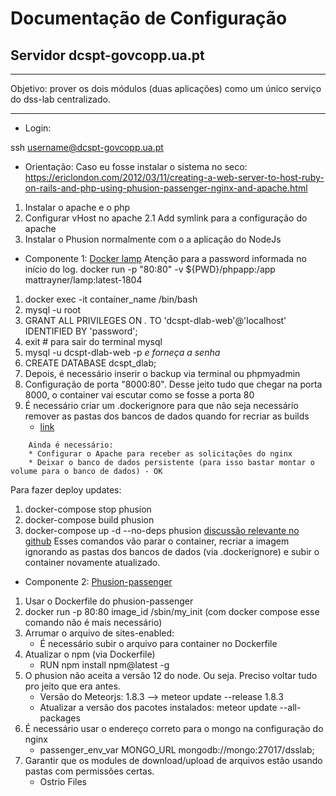 # Documentação de Configuração
## Servidor dcspt-govcopp.ua.pt
---

Objetivo: prover os dois módulos (duas aplicações) como um único
serviço do dss-lab centralizado.

---

* Login:

ssh username@dcspt-govcopp.ua.pt

*  Orientação:
Caso eu fosse instalar o sistema no seco:
https://ericlondon.com/2012/03/11/creating-a-web-server-to-host-ruby-on-rails-and-php-using-phusion-passenger-nginx-and-apache.html
1. Instalar o apache e o php
2. Configurar vHost no apache
    2.1 Add symlink para a configuração do apache
3. Instalar o Phusion normalmente com o a aplicação do NodeJs

* Componente 1: [Docker lamp](https://hub.docker.com/r/mattrayner/lamp)
Atenção para a password informada no início do log.
docker run -p "80:80" -v ${PWD}/phpapp:/app mattrayner/lamp:latest-1804



1. docker exec -it container_name /bin/bash
2. mysql -u root
3. GRANT ALL PRIVILEGES ON *.* TO 'dcspt-dlab-web'@'localhost' IDENTIFIED BY 'password';
4. exit # para sair do terminal mysql
5. mysql -u dcspt-dlab-web -p *e forneça a senha*
6. CREATE DATABASE dcspt_dlab;
7. Depois, é necessário inserir o backup via terminal ou phpmyadmin
8. Configuração de porta "8000:80". Desse jeito tudo que chegar na porta 8000, o container vai escutar como se fosse a porta 80
9. É necessário criar um .dockerignore para que não seja necessário remover as pastas dos bancos de dados quando for recriar as builds
    * [link](https://stackoverflow.com/questions/55103438/permission-denied-error-when-rebuilding-docker-image-with-volume)


```
    Ainda é necessário:
    * Configurar o Apache para receber as solicitações do nginx
    * Deixar o banco de dados persistente (para isso bastar montar o volume para o banco de dados) - OK
```
Para fazer deploy updates:
1. docker-compose stop phusion
2. docker-compose build phusion
3. docker-compose up -d --no-deps phusion
[discussão relevante no github](https://github.com/docker/compose/issues/1487)
Esses comandos vão parar o container, recriar a imagem ignorando as pastas dos bancos de dados (via .dockerignore) e 
subir o container novamente atualizado.



* Componente 2: [Phusion-passenger](https://github.com/phusion/passenger-docker)
1. Usar o Dockerfile do phusion-passenger
2. docker run -p 80:80 image_id /sbin/my_init (com docker compose esse comando não é mais necessário)
3. Arrumar o arquivo de sites-enabled:
    * É necessário subir o arquivo para container no Dockerfile
4. Atualizar o npm (via Dockerfile)
    * RUN npm install npm@latest -g
5. O phusion não aceita a versão 12 do node. Ou seja. Preciso voltar tudo pro jeito que era antes.
    * Versão do Meteorjs: 1.8.3 --> meteor update --release 1.8.3
    * Atualizar a versão dos pacotes instalados: meteor update --all-packages
6. É necessário usar o endereço correto para o mongo na configuração do nginx
    * passenger_env_var MONGO_URL mongodb://mongo:27017/dsslab;
7. Garantir que os modules de download/upload de arquivos estão usando pastas com permissões certas.
    * Ostrio Files